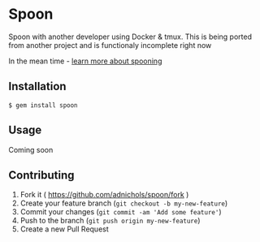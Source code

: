 # Spoon

Spoon with another developer using Docker & tmux. This is being ported
from another project and is functionaly incomplete right now

In the mean time - [learn more about spooning](https://www.youtube.com/watch?v=dYBjVTMUQY0)

## Installation

```
$ gem install spoon
```

## Usage

Coming soon

## Contributing

1. Fork it ( https://github.com/adnichols/spoon/fork )
2. Create your feature branch (`git checkout -b my-new-feature`)
3. Commit your changes (`git commit -am 'Add some feature'`)
4. Push to the branch (`git push origin my-new-feature`)
5. Create a new Pull Request
